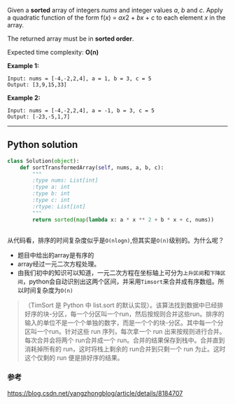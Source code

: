 Given a **sorted** array of integers *nums* and integer values *a*, *b* and *c*. Apply a quadratic function of the form f(*x*) = *ax*2 + *bx* + *c* to each element *x* in the array.

The returned array must be in **sorted order**.

Expected time complexity: **O(n)**

**Example 1:**

```
Input: nums = [-4,-2,2,4], a = 1, b = 3, c = 5
Output: [3,9,15,33]
```

**Example 2:**

```
Input: nums = [-4,-2,2,4], a = -1, b = 3, c = 5
Output: [-23,-5,1,7]
```

***


## Python solution

```python
class Solution(object):
    def sortTransformedArray(self, nums, a, b, c):
        """
        :type nums: List[int]
        :type a: int
        :type b: int
        :type c: int
        :rtype: List[int]
        """
        return sorted(map(lambda x: a * x ** 2 + b * x + c, nums))



```

从代码看，排序的时间复杂度似乎是`O(nlogn)`,但其实是`O(n)`级别的。为什么呢？

* 题目中给出的array是有序的
* array经过一元二次方程处理。
* 由我们初中的知识可以知道，一元二次方程在坐标轴上可分为`上升区间`和`下降区间`，python会自动识别出这两个区间，并采用`Timsort`来合并成有序数组。所以时间复杂度为`O(n)`




>（TimSort 是 Python 中 list.sort 的默认实现）。该算法找到数据中已经排好序的块-分区，每一个分区叫一个run，然后按规则合并这些run。排序的输入的单位不是一个个单独的数字，而是一个个的块-分区。其中每一个分区叫一个run。针对这些 run 序列，每次拿一个 run 出来按规则进行合并。每次合并会将两个 run合并成一个 run。合并的结果保存到栈中。合并直到消耗掉所有的 run，这时将栈上剩余的 run合并到只剩一个 run 为止。这时这个仅剩的 run 便是排好序的结果。


### 参考
https://blog.csdn.net/yangzhongblog/article/details/8184707